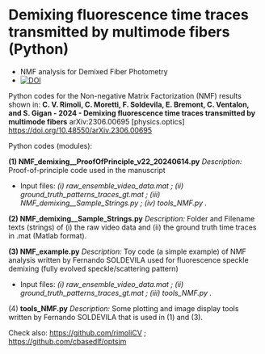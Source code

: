 # Demixing fluorescence time traces transmitted by multimode fibers (Python)
- NMF analysis for Demixed Fiber Photometry
-  [![DOI](https://zenodo.org/badge/DOI/10.5281/zenodo.12125030.svg)](https://doi.org/10.5281/zenodo.12125030)

Python codes for the Non-negative Matrix Factorization (NMF) results shown in: **C. V. Rimoli, C. Moretti, F. Soldevila, E. Bremont, C. Ventalon, and S. Gigan - 2024 - Demixing fluorescence time traces transmitted by multimode fibers** arXiv:2306.00695 [physics.optics] https://doi.org/10.48550/arXiv.2306.00695

Python codes (modules):

**(1) NMF_demixing__ProofOfPrinciple_v22_20240614.py** *Description:* Proof-of-principle code used in the manuscript
- Input files: *(i) raw_ensemble_video_data.mat ; (ii) ground_truth_patterns_traces_gt.mat ; (iii) NMF_demixing__Sample_Strings.py ; (iv) tools_NMF.py .*

**(2) NMF_demixing__Sample_Strings.py** *Description:* Folder and Filename texts (strings) of (i) the raw video data and (ii) the ground truth time traces in .mat (Matlab format).

**(3) NMF_example.py** *Description:* Toy code (a simple example) of NMF analysis written by Fernando SOLDEVILA used for fluorescence speckle demixing (fully evolved speckle/scattering pattern) 
- Input files: *(i) raw_ensemble_video_data.mat ; (ii) ground_truth_patterns_traces_gt.mat ; (iii) tools_NMF.py .*

(4) **tools_NMF.py** *Description:* Some plotting and image display tools written by Fernando SOLDEVILA that is used in (1) and (3).

Check also:
https://github.com/rimoliCV ;
https://github.com/cbasedlf/optsim


